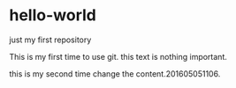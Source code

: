 # hello-world
just my first repository

This is my first time to use git.
this text is nothing important.

this is my second time change the content.201605051106.